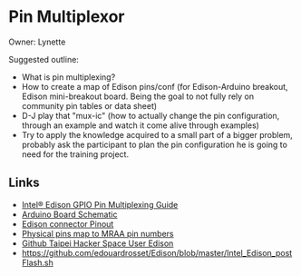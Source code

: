 Pin Multiplexor
==

Owner: Lynette


Suggested outline:

* What is pin multiplexing?
* How to create a map of Edison pins/conf (for Edison-Arduino breakout, Edison mini-breakout board. Being the goal to not fully rely on community pin tables or data sheet)
* D-J play that "mux-ic" (how to actually change the pin configuration, through an example and watch it come alive through examples)
* Try to apply the knowledge acquired to a small part of a bigger problem, probably ask the participant to plan the pin configuration he is going to need for the  training project.




## Links

- [Intel® Edison GPIO Pin Multiplexing Guide](http://www.emutexlabs.com/project/215-intel-edison-gpio-pin-multiplexing-guide)
- [Arduino Board Schematic](http://www.intel.com/support/edison/sb/CS-035272.htm)
- [Edison connector Pinout](http://akizukidenshi.com/download/ds/intel/edison-module_HG_331189-002.pdf)
- [Physical pins map to MRAA pin numbers](http://iotdk.intel.com/docs/mraa/v0.6.0/edison.html)
- [Github Taipei Hacker Space User Edison](https://github.com/taipeihackerspace/mredison/blob/33f6a61e474fae87c7c2770282ecca7d5fe9f0c4/gpio_setup.sh)
- https://github.com/edouardrosset/Edison/blob/master/Intel_Edison_postFlash.sh
